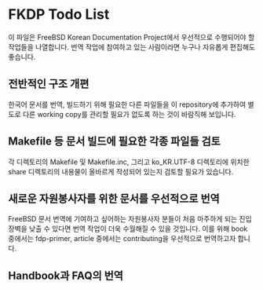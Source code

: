 # FKDP Todo List

이 파일은 FreeBSD Korean Documentation Project에서 우선적으로
수행되어야 할 작업들을 나열합니다. 번역 작업에 참여하고 있는
사람이라면 누구나 자유롭게 편집해도 좋습니다.

## 전반적인 구조 개편

한국어 문서를 번역, 빌드하기 위해 필요한 다른 파일들을 이
repository에 추가하여 별도로 다른 working copy를 관리할
필요가 없도록 하는 것이 바람직해 보입니다.

## Makefile 등 문서 빌드에 필요한 각종 파일들 검토
각 디렉토리의 Makefile 및 Makefile.inc, 그리고 ko_KR.UTF-8
디렉토리에 위치한 share 디렉토리의 내용물이 올바르게 작성되어
있는지 검토할 필요가 있습니다.

## 새로운 자원봉사자를 위한 문서를 우선적으로 번역
FreeBSD 문서 번역에 기여하고 싶어하는 자원봉사자 분들이 처음
마주하게 되는 진입 장벽을 낮출 수 있다면 번역 작업이 더욱 수월해질
수 있을 것입니다. 이를 위해 book 중에서는 fdp-primer,
article 중에서는 contributing을 우선적으로 번역하고자 합니다.

## Handbook과 FAQ의 번역
